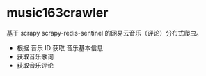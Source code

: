 # music163crawler
基于 scrapy scrapy-redis-sentinel 的网易云音乐（评论）分布式爬虫。

- 根据 音乐 ID 获取 音乐基本信息
- 获取音乐歌词
- 获取音乐评论


